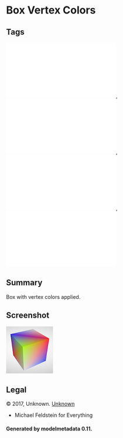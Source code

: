 # Box Vertex Colors

## Tags

![no-license](../../README-no-license.md), ![no-owner](../../README-no-owner.md), ![no-year](../../README-no-year.md), ![issues](../../README-issues.md)

## Summary

Box with vertex colors applied.

## Screenshot

![screenshot](screenshot/screenshot.png)

## Legal

&copy; 2017, Unknown. [Unknown]()

 - Michael Feldstein for Everything

#### Generated by modelmetadata 0.11.